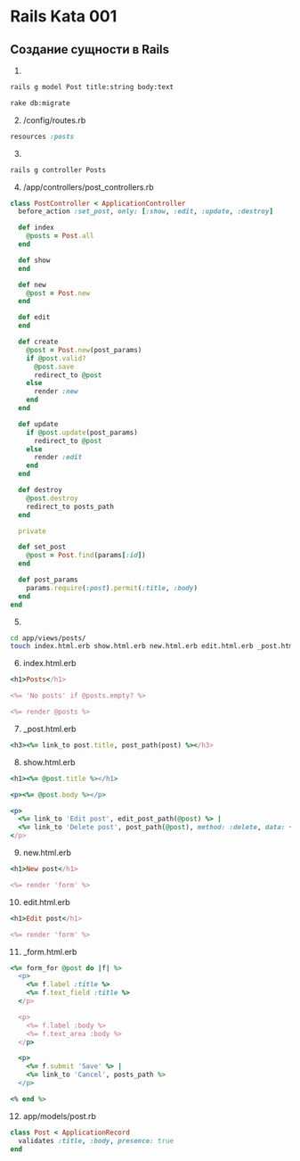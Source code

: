 # Rails Kata 001

## Создание сущности в Rails

1.

```bash
rails g model Post title:string body:text
```

```bash
rake db:migrate
```

2. /config/routes.rb

```ruby
resources :posts
```

3.

```bash
rails g controller Posts
```

4. /app/controllers/post_controllers.rb

```ruby
class PostController < ApplicationController
  before_action :set_post, only: [:show, :edit, :update, :destroy]

  def index
    @posts = Post.all
  end

  def show
  end

  def new
    @post = Post.new
  end

  def edit
  end

  def create
    @post = Post.new(post_params)
    if @post.valid?
      @post.save
      redirect_to @post
    else
      render :new
    end
  end

  def update
    if @post.update(post_params)
      redirect_to @post
    else
      render :edit
    end
  end

  def destroy
    @post.destroy
    redirect_to posts_path
  end

  private

  def set_post
    @post = Post.find(params[:id])
  end

  def post_params
    params.require(:post).permit(:title, :body)
  end
end
```

5.

```bash
cd app/views/posts/
touch index.html.erb show.html.erb new.html.erb edit.html.erb _post.html.erb _form.html.erb
```

6. index.html.erb

```ruby
<h1>Posts</h1>

<%= 'No posts' if @posts.empty? %>

<%= render @posts %>
```

7. _post.html.erb

```ruby
<h3><%= link_to post.title, post_path(post) %></h3>
```

8. show.html.erb

```ruby
<h1><%= @post.title %></h1>

<p><%= @post.body %></p>

<p>
  <%= link_to 'Edit post', edit_post_path(@post) %> |
  <%= link_to 'Delete post', post_path(@post), method: :delete, data: { confirm: 'Really?' } %>
</p>
```

9. new.html.erb

```ruby
<h1>New post</h1>

<%= render 'form' %>
```

10. edit.html.erb

```ruby
<h1>Edit post</h1>

<%= render 'form' %>
```

11. _form.html.erb

```ruby
<%= form_for @post do |f| %>
  <p>
    <%= f.label :title %>
    <%= f.text_field :title %>
  </p>

  <p>
    <%= f.label :body %>
    <%= f.text_area :body %>
  </p>

  <p>
    <%= f.submit 'Save' %> |
    <%= link_to 'Cancel', posts_path %>
  </p>

<% end %>
```

12. app/models/post.rb

```ruby
class Post < ApplicationRecord
  validates :title, :body, presence: true
end
```
